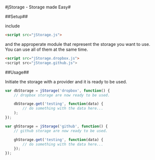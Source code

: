 #jStorage - Storage made Easy#



##Setup##

include
```html
<script src="jStorage.js">
```
and the approperate module that represent the storage you want to use.
You can use all of them at the same time.

```html
<script src="jStorage.dropbox.js">
<script src="jStorage.github.js">
```

##Usage##

Initiate the storage with a provider and it is ready to be used.

```js
var dbStorage = jStorage('dropbox', function() {
	// dropbox storage are now ready to be used.

	dbStorage.get('testing', function(data) {
		// do something with the data here...
	);
});
```

```js
var ghStorage = jStorage('github', function() {
	// github storage are now ready to be used.

	ghStorage.get('testing', function(data) {
		// do something with the data here...
	});
});
```
